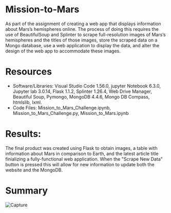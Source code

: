 # Mission-to-Mars
 As part of the assignment of creating a web app that displays information about Mars’s hemispheres online.
 The process of doing this requires the use of BeautifulSoup and Splinter to scrape full-resolution images
 of Mars’s hemispheres and the titles of those images, store the scraped data on a Mongo database,
 use a web application to display the data, and alter the design of the web app to accommodate these images.
 
 # Resources
 * Software/Libraries: Visual Studio Code 1.56.0, jupyter Notebook 6.3.0, Jupyter lab 3.0.14, Flask 1.1.2,
   Splinter 1.26.4, Web Drive Manager, Beautiful Soup, Pymongo, MongoDB 4.4.6, Mongo DB Compass, htmlslib, lxml.
 * Code Files: Mission_to_Mars_Challenge.ipynb, Mission_to_Mars_Challenge.py, Mission_to_Mars.ipynb 
 
 # Results:
 The final product was created using Flask to obtain images, a table with information about Mars in comparison to Earth, and the latest article title finializing a fully-functional web application. When the "Scrape New Data" button is pressed this will allow for new information to update both the website and the MongoDB.

# Summary
 ![Capture](https://user-images.githubusercontent.com/31675832/149221150-c153389e-d02c-4098-ae3a-c0aacdd41b3b.PNG)

